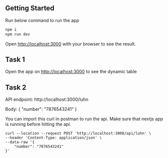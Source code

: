 ## Getting Started

Run below command to run the app

```bash
npm i
npm run dev
```

Open [http://localhost:3000](http://localhost:3000) with your browser to see the result.

## Task 1
Open the app on [http://localhost:3000](http://localhost:3000) to see the dynamic table

## Task 2
API endpoint: http://localhost:3000/luhn

Body: { "number": "7876543241" }

You can import this curl in postman to run the api. Make sure that nextjs app is running before hitting the api.

```
curl --location --request POST 'http://localhost:3000/api/luhn' \
--header 'Content-Type: application/json' \
--data-raw '{
    "number": "7876543241" 
}'
```
